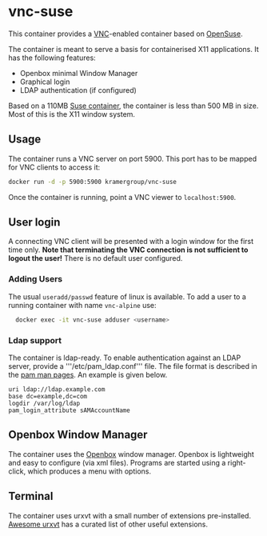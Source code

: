 # vnc-suse

This container provides a [VNC](https://en.wikipedia.org/wiki/Virtual_Network_Computing)-enabled container based on [OpenSuse](https://www.opensuse.org/).

The container is meant to serve a basis for containerised X11 applications. It has the following features:

- Openbox minimal Window Manager
- Graphical login
- LDAP authentication (if configured)

Based on a 110MB [Suse container](https://hub.docker.com/_/opensuse/), the container is less than 500 MB in size. Most of this is the X11 window system.

## Usage

The container runs a VNC server on port 5900. This port has to be mapped for VNC clients to access it:

```bash
docker run -d -p 5900:5900 kramergroup/vnc-suse
```

Once the container is running, point a VNC viewer to `localhost:5900`.

## User login

A connecting VNC client will be presented with a login window for the first time only.  **Note that terminating the VNC connection is not sufficient to logout the user!** There is no default user configured.

### Adding Users

The usual `useradd/passwd` feature of linux is available. To add a user to a running container with name `vnc-alpine` use:

```bash
  docker exec -it vnc-suse adduser <username>
```

### Ldap support

The container is ldap-ready. To enable authentication against an LDAP server, provide a '''/etc/pam_ldap.conf''' file. The file format is described in the [pam man pages](https://linux.die.net/man/5/pam_ldap). An example is given below.

```
uri ldap://ldap.example.com
base dc=example,dc=com
logdir /var/log/ldap
pam_login_attribute sAMAccountName
```

## Openbox Window Manager

The container uses the [Openbox](https://en.wikipedia.org/wiki/Openbox) window manager.
Openbox is lightweight and easy to configure (via xml files). Programs are started using a right-click, which produces a menu with options.

## Terminal

The container uses urxvt with a small number of extensions pre-installed. [Awesome urxvt](https://github.com/bookercodes/awesome-urxvt) has a curated list of other useful extensions.
